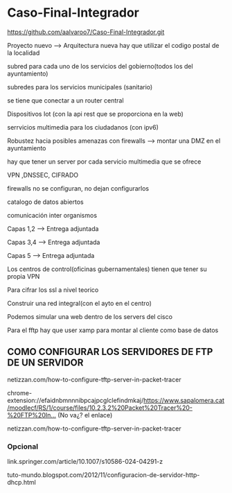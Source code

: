 # Caso-Final-Integrador
https://github.com/aalvaroo7/Caso-Final-Integrador.git


Proyecto nuevo --> Arquitectura nueva
hay que utilizar el codigo postal de la localidad 

subred para cada uno de los servicios del gobierno(todos los del ayuntamiento) 

subredes para los servicios municipales (sanitario)

se tiene que conectar a un router central

Dispositivos Iot (con la api rest que se proporciona en la web)

serrvicios multimedia para los ciudadanos (con ipv6)

Robustez hacia posibles amenazas con firewalls --> montar una DMZ en el ayuntamiento 

hay que tener un server por cada servicio multimedia que se ofrece 

VPN ,DNSSEC, CIFRADO

firewalls no se configuran, no dejan configurarlos

catalogo de datos abiertos 

comunicación inter organismos 



Capas 1,2 --> Entrega adjuntada

Capas 3,4 --> Entrega adjuntada 

Capas 5 --> Entrega adjuntada


Los centros de control(oficinas gubernamentales) tienen que tener su propia VPN 

Para cifrar los ssl a nivel teorico 

Construir una red integral(con el ayto en el centro)


Podemos simular una web dentro de los servers del cisco

Para el fftp hay que user xamp para montar al cliente como base de datos

## COMO CONFIGURAR LOS SERVIDORES DE FTP DE UN SERVIDOR 

netizzan.com/how-to-configure-tftp-server-in-packet-tracer


chrome-extension://efaidnbmnnnibpcajpcglclefindmkaj/https://www.sapalomera.cat/moodlecf/RS/1/course/files/10.2.3.2%20Packet%20Tracer%20-%20FTP%20In… (No va¿? el enlace)


netizzan.com/how-to-configure-tftp-server-in-packet-tracer


### Opcional 

link.springer.com/article/10.1007/s10586-024-04291-z


tuto-mundo.blogspot.com/2012/11/configuracion-de-servidor-http-dhcp.html
